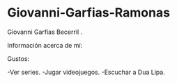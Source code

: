 # Giovanni-Garfias-Ramonas
Giovanni Garfias Becerril .

Información acerca de mí:

Gustos:

-Ver series.
-Jugar videojuegos.
-Escuchar a Dua Lipa.
